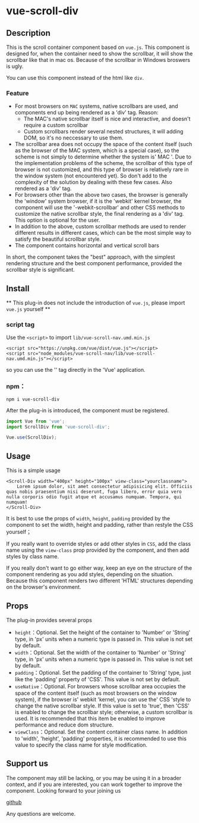 # vue-scroll-div

## Description
This is the scroll container component based on `vue.js`. This component is designed for, when the container need to show the scrollbar, it will show the scrollbar like that in mac os. Because of the scrollbar in Windows broswers is ugly.

You can use this component instead of the html like `div`.

### Feature
- For most browsers on `MAC` systems, native scrollbars are used, and components end up being rendered as a 'div' tag. Reason:
    - The MAC's native scrollbar itself is nice and interactive, and doesn't require a custom scrollbar
    - Custom scrollbars render several nested structures, it will adding DOM, so it's no neccessary to use them.
- The scrollbar area does not occupy the space of the content itself (such as the browser of the MAC system, which is a special case), so the scheme is not simply to determine whether the system is' MAC '. Due to the implementation problems of the scheme, the scrollbar of this type of browser is not customized, and this type of browser is relatively rare in the window system (not encountered yet). So don't add to the complexity of the solution by dealing with these few cases. Also rendered as a 'div' tag.
- For browsers other than the above two cases, the browser is generally the 'window' system browser, if it is the 'webkit' kernel browser, the component will use the '-webkit-scrollbar' and other CSS methods to customize the native scrollbar style, the final rendering as a 'div' tag. This option is optional for the user.
- In addition to the above, custom scrollbar methods are used to render different results in different cases, which can be the most simple way to satisfy the beautiful scrollbar style.
- The component contains horizontal and vertical scroll bars

In short, the component takes the "best" approach, with the simplest rendering structure and the best component performance, provided the scrollbar style is significant.

## Install
** This plug-in does not include the introduction of `vue.js`, please import `vue.js` yourself **

### script tag
Use the `<script>` to import `lib/vue-scroll-nav.umd.min.js`
```
<script src="https://unpkg.com/vue/dist/vue.js"></script>
<script src="node_modules/vue-scroll-nav/lib/vue-scroll-nav.umd.min.js"></script>
```
so you can use the '<Scroll-Div>' tag directly in the 'Vue' application.

### npm：
```
npm i vue-scroll-div
```
After the plug-in is introduced, the component must be registered.
```js
import Vue from 'vue';
import ScrollDiv from 'vue-scroll-div';

Vue.use(ScrollDiv);
```

## Usage
This is a simple usage
```
<Scroll-Div width="400px" height="100px" view-class="yourclassname">
    Lorem ipsum dolor, sit amet consectetur adipisicing elit. Officiis quas nobis praesentium nisi deserunt, fuga libero, error quia vero nulla corporis odio fugit atque et accusamus numquam. Tempora, qui numquam!
</Scroll-Div>
```
It is best to use the props of `width`, `height`, `padding` provided by the component to set the width, height and padding, rather than restyle the CSS yourself；

If you really want to override styles or add other styles in `CSS`, add the class name using the `view-class` prop provided by the component, and then add styles by class name.

If you really don't want to go either way, keep an eye on the structure of the component rendering as you add styles, depending on the situation. Because this component renders two different 'HTML' structures depending on the browser's environment.

## Props
The plug-in provides several props
- `height`：Optional. Set the height of the container to 'Number' or 'String' type, in 'px' units when a numeric type is passed in. This value is not set by default.
- `width`：Optional. Set the width of the container to 'Number' or 'String' type, in 'px' units when a numeric type is passed in. This value is not set by default.
- `padding`：Optional. Set the padding of the container to 'String' type, just like the 'padding' property of 'CSS'. This value is not set by default.
- `useNative`：Optional. For browsers whose scrollbar area occupies the space of the content itself (such as most browsers on the window system), if the browser is' webkit 'kernel, you can use the' CSS 'style to change the native scrollbar style. If this value is set to 'true', then 'CSS' is enabled to change the scrollbar style; otherwise, a custom scrollbar is used. It is recommended that this item be enabled to improve performance and reduce dom structure.
- `viewClass`：Optional. Set the content container class name. In addition to 'width', 'height', 'padding' properties, it is recommended to use this value to specify the class name for style modification.

## Support us
The component may still be lacking, or you may be using it in a broader context, and if you are interested, you can work together to improve the component. Looking forward to your joining us

[github](https://github.com/pekonchan/scrollNav)

Any questions are welcome.